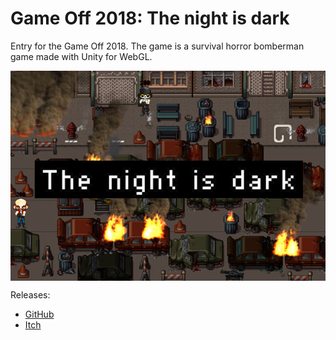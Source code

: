 # Game Off 2018: The night is dark

Entry for the Game Off 2018. The game is a survival horror bomberman game made with Unity for WebGL.

<p align="center"><img align="center" src="the_night_is_dark.jpg"></p>

Releases:
* [GitHub](https://adcimon.github.io/gameoff2018-release/)
* [Itch](https://adcimon.itch.io/the-night-is-dark)
